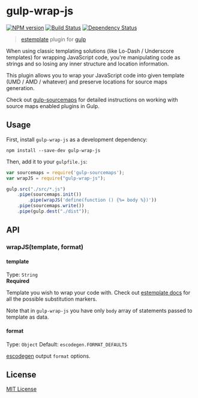 # gulp-wrap-js
[![NPM version][npm-image]][npm-url] [![Build Status][travis-image]][travis-url]  [![Dependency Status][depstat-image]][depstat-url]

> [estemplate](https://github.com/RReverser/estemplate) plugin for [gulp](https://github.com/wearefractal/gulp)

When using classic templating solutions (like Lo-Dash / Underscore templates) for wrapping JavaScript code, you're manipulating code as strings and so losing any inner structure and location information.

This plugin allows you to wrap your JavaScript code into given template (UMD / AMD / whatever) and preserve locations for source maps generation.

Check out [gulp-sourcemaps](https://github.com/floridoo/gulp-sourcemaps) for detailed instructions on working with source maps enabled plugins in Gulp.

## Usage

First, install `gulp-wrap-js` as a development dependency:

```shell
npm install --save-dev gulp-wrap-js
```

Then, add it to your `gulpfile.js`:

```javascript
var sourcemaps = require('gulp-sourcemaps');
var wrapJS = require("gulp-wrap-js");

gulp.src("./src/*.js")
    .pipe(sourcemaps.init())
        .pipe(wrapJS('define(function () {%= body %})'))
    .pipe(sourcemaps.write())
    .pipe(gulp.dest("./dist"));
```

## API

### wrapJS(template, format)

#### template
Type: `String`  
**Required**

Template you wish to wrap your code with. Check out [estemplate docs](https://github.com/RReverser/estemplate#estemplatetmplstring-options-data) for all the possible substitution markers.

Note that in `gulp-wrap-js` you have only `body` array of statements passed to template as data.

#### format
Type: `Object`
Default: `escodegen.FORMAT_DEFAULTS`

[escodegen](https://github.com/Constellation/escodegen/wiki/API) output `format` options.

## License

[MIT License](http://en.wikipedia.org/wiki/MIT_License)

[npm-url]: https://npmjs.org/package/gulp-wrap-js
[npm-image]: https://badge.fury.io/js/gulp-wrap-js.png

[travis-url]: http://travis-ci.org/RReverser/gulp-wrap-js
[travis-image]: https://secure.travis-ci.org/RReverser/gulp-wrap-js.png?branch=master

[depstat-url]: https://david-dm.org/RReverser/gulp-wrap-js
[depstat-image]: https://david-dm.org/RReverser/gulp-wrap-js.png
